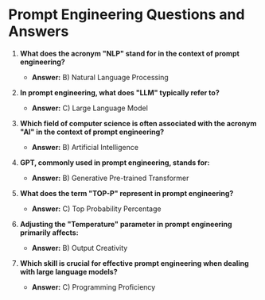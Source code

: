 # Prompt Engineering Questions and Answers

1. **What does the acronym "NLP" stand for in the context of prompt engineering?**
   - **Answer:** B) Natural Language Processing

2. **In prompt engineering, what does "LLM" typically refer to?**
   - **Answer:** C) Large Language Model

3. **Which field of computer science is often associated with the acronym "AI" in the context of prompt engineering?**
   - **Answer:** B) Artificial Intelligence

4. **GPT, commonly used in prompt engineering, stands for:**
   - **Answer:** B) Generative Pre-trained Transformer

5. **What does the term "TOP-P" represent in prompt engineering?**
   - **Answer:** C) Top Probability Percentage

6. **Adjusting the "Temperature" parameter in prompt engineering primarily affects:**
   - **Answer:** B) Output Creativity

7. **Which skill is crucial for effective prompt engineering when dealing with large language models?**
   - **Answer:** C) Programming Proficiency
